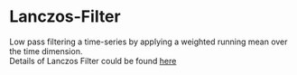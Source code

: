 # Lanczos-Filter
Low pass filtering a time-series by applying a weighted running mean over the time dimension.<br>
Details of Lanczos Filter could be found [here](https://journals.ametsoc.org/doi/abs/10.1175/1520-0450%281979%29018%3C1016%3ALFIOAT%3E2.0.CO%3B2)

